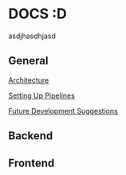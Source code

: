 # DOCS :D
asdjhasdhjasd

## General
[Architecture](Architecture.md)

[Setting Up Pipelines](PipelinesSetup.md)

[Future Development Suggestions](FutureDevSuggestions.md)

## Backend

## Frontend